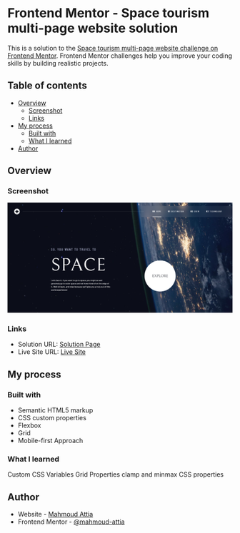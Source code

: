 # Frontend Mentor - Space tourism multi-page website solution

This is a solution to the [Space tourism multi-page website challenge on Frontend Mentor](https://www.frontendmentor.io/challenges/space-tourism-multipage-website-gRWj1URZ3). Frontend Mentor challenges help you improve your coding skills by building realistic projects.

## Table of contents

- [Overview](#overview)
  - [Screenshot](#screenshot)
  - [Links](#links)
- [My process](#my-process)
  - [Built with](#built-with)
  - [What I learned](#what-i-learned)
- [Author](#author)

## Overview

### Screenshot

![project screenshot](./assets/screenshot.png)

### Links

- Solution URL: [Solution Page](https://www.frontendmentor.io/solutions/responsive-multipage-website-using-flexbox-and-grid-nUP91PyhBF)
- Live Site URL: [Live Site](https://attia-mahmoud.github.io/space_travel/)

## My process

### Built with

- Semantic HTML5 markup
- CSS custom properties
- Flexbox
- Grid
- Mobile-first Approach

### What I learned

Custom CSS Variables
Grid Properties
clamp and minmax CSS properties

## Author

- Website - [Mahmoud Attia](https://www.mahmoudattia.com)
- Frontend Mentor - [@mahmoud-attia](https://www.frontendmentor.io/profile/attia-mahmoud)
